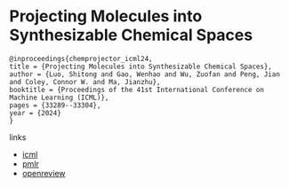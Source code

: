 # Projecting Molecules into Synthesizable Chemical Spaces

```
@inproceedings{chemprojector_icml24,
title = {Projecting Molecules into Synthesizable Chemical Spaces},
author = {Luo, Shitong and Gao, Wenhao and Wu, Zuofan and Peng, Jian and Coley, Connor W. and Ma, Jianzhu},
booktitle = {Proceedings of the 41st International Conference on Machine Learning (ICML)},
pages = {33289--33304},
year = {2024}
}
```

links
- [icml](https://icml.cc/Conferences/2024/Schedule?showEvent=32903)
- [pmlr](https://proceedings.mlr.press/v235/luo24a.html)
- [openreview](https://openreview.net/forum?id=scFlbJQdm1)

